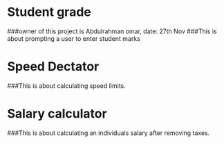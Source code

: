 
# Student grade
###owner of this project is Abdulrahman omar, date: 27th Nov
###This is about prompting a user to enter student marks

# Speed Dectator
###This is about calculating speed limits.
# Salary calculator
###This is about calculating an individuals salary after removing taxes.

